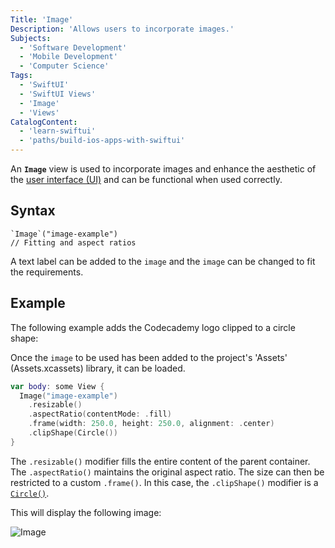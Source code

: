 ```yaml
---
Title: 'Image'
Description: 'Allows users to incorporate images.'
Subjects:
  - 'Software Development'
  - 'Mobile Development'
  - 'Computer Science'
Tags:
  - 'SwiftUI'
  - 'SwiftUI Views'
  - 'Image'
  - 'Views'
CatalogContent:
  - 'learn-swiftui'
  - 'paths/build-ios-apps-with-swiftui'
---
```


An **`Image`** view is used to incorporate images and enhance the aesthetic of the [user interface (UI)](https://www.codecademy.com/resources/docs/uiux) and can be functional when used correctly.

## Syntax

```pseudo
`Image`("image-example")
// Fitting and aspect ratios
```

A text label can be added to the `image` and the `image` can be changed to fit the requirements.

## Example

The following example adds the Codecademy logo clipped to a circle shape:

Once the `image` to be used has been added to the project's 'Assets' (Assets.xcassets) library, it can be loaded.

```swift
var body: some View {
  Image("image-example")
    .resizable()
    .aspectRatio(contentMode: .fill)
    .frame(width: 250.0, height: 250.0, alignment: .center)
    .clipShape(Circle())
}
```

The `.resizable()` modifier fills the entire content of the parent container. The `.aspectRatio()` maintains the original aspect ratio. The size can then be restricted to a custom `.frame()`. In this case, the `.clipShape()` modifier is a [`Circle()`](https://www.codecademy.com/resources/docs/swiftui/views/circle).

This will display the following image:

![Image](https://raw.githubusercontent.com/Codecademy/docs/main/media/image-example.png)
